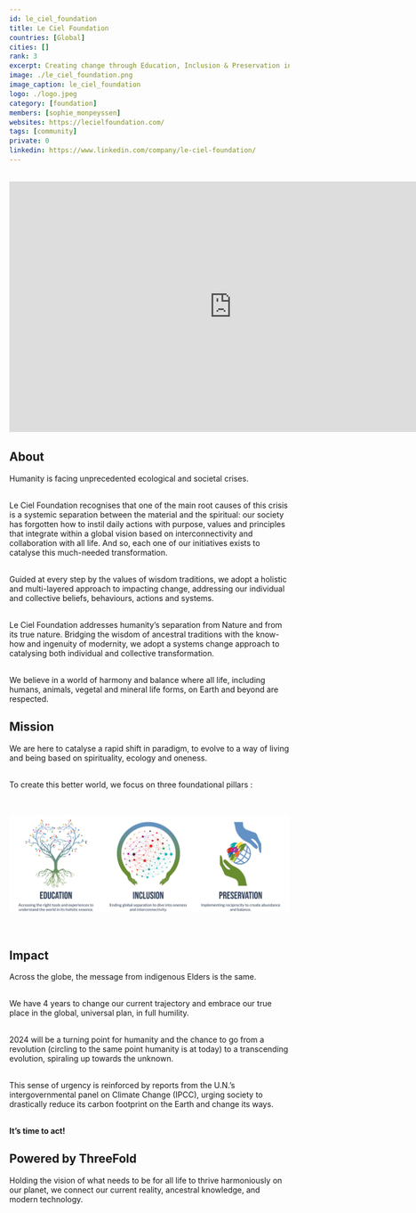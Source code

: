 ```yaml
---
id: le_ciel_foundation
title: Le Ciel Foundation
countries: [Global]
cities: []
rank: 3
excerpt: Creating change through Education, Inclusion & Preservation initiatives. Producers of ‘The Twelve’.
image: ./le_ciel_foundation.png
image_caption: le_ciel_foundation
logo: ./logo.jpeg
category: [foundation]
members: [sophie_monpeyssen]
websites: https://lecielfoundation.com/
tags: [community]
private: 0
linkedin: https://www.linkedin.com/company/le-ciel-foundation/
---
```


<BR>

<iframe width="800" height="450" src="https://www.youtube.com/watch?v=Fm3aD4qlf-Q" title="YouTube video player" frameborder="0" allow="accelerometer; autoplay; clipboard-write; encrypted-media; gyroscope; picture-in-picture" allowfullscreen></iframe>

<BR>


## About

Humanity is facing unprecedented ecological and societal crises. 
<br/>
<br/>

Le Ciel Foundation recognises that one of the main root causes of this crisis is a systemic separation between the material and the spiritual: our society has forgotten how to instil daily actions with purpose, values and principles that integrate within a global vision based on interconnectivity and collaboration with all life. And so, each one of our initiatives exists to catalyse this much-needed transformation.
<br/>
<br/>

Guided at every step by the values of wisdom traditions, we adopt a holistic and multi-layered approach to impacting change, addressing our individual and collective beliefs, behaviours, actions and systems.
<br/>
<br/>

Le Ciel Foundation addresses humanity’s separation from Nature and from its true nature. Bridging the wisdom of ancestral traditions with the know-how and ingenuity of modernity, we adopt a systems change approach to catalysing both individual and collective transformation.
<br/>
<br/>

We believe in a world of harmony and balance where all life, including humans, animals, vegetal and mineral life forms, on Earth and beyond are respected.


## Mission

We are here to catalyse a rapid shift in paradigm, to evolve to a way of living and being based on spirituality, ecology and oneness.
<br/>
<br/>

To create this better world, we focus on three foundational pillars : 

<br/>

![mission](./mission.png)

<br/>

## Impact

Across the globe, the message from indigenous Elders is the same.
<br/>
<br/>

We have 4 years to change our current trajectory and embrace our true place in the global, universal plan, in full humility.
<br/>
<br/>

2024 will be a turning point for humanity and the chance to go from a revolution (circling to the same point humanity is at today) to a transcending evolution, spiraling up towards the unknown.
<br/>
<br/>

This sense of urgency is reinforced by reports from the U.N.’s intergovernmental panel on Climate Change (IPCC), urging society to drastically reduce its carbon footprint on the Earth and change its ways.
<br/>
<br/>

**It’s time to act!**

## Powered by ThreeFold

Holding the vision of what needs to be for all life to thrive harmoniously on our planet, we connect our current reality, ancestral knowledge, and modern technology.


